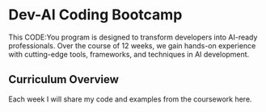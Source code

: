 # Dev-AI Coding Bootcamp

This CODE:You program is designed to transform developers into AI-ready professionals. Over the course of 12 weeks, we gain hands-on experience with cutting-edge tools, frameworks, and techniques in AI development.

## Curriculum Overview

Each week I will share my code and examples from the coursework here. 